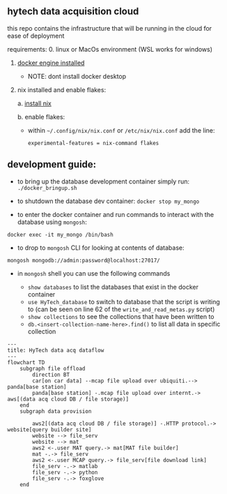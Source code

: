 ## hytech data acquisition cloud

this repo contains the infrastructure that will be running in the cloud for ease of deployment

requirements:
0. linux or MacOs environment (WSL works for windows)

1. [docker engine installed](https://docs.docker.com/engine/install/) 
    - NOTE: dont install docker desktop

2. nix installed and enable flakes:

    a. [install nix](https://nixos.org/download)

    b. enable flakes:

    - within `~/.config/nix/nix.conf` or `/etc/nix/nix.conf` add the line:
        
        ```
        experimental-features = nix-command flakes
        ```

## development guide:

- to bring up the database development container simply run: `./docker_bringup.sh`
- to shutdown the database dev container: `docker stop my_mongo`

- to enter the docker container and run commands to interact with the database using `mongosh`: 
```
docker exec -it my_mongo /bin/bash
```

- to drop to `mongosh` CLI for looking at contents of database:
```
mongosh mongodb://admin:password@localhost:27017/
```
- in `mongosh` shell you can use the following commands

    - `show databases` to list the databases that exist in the docker container
    - `use HyTech_database` to switch to database that the script is writing to (can be seen on line 62 of the `write_and_read_metas.py` script)
    - `show collections` to see the collections that have been written to
    - `db.<insert-collection-name-here>.find()` to list all data in specific collection

```mermaid
---
title: HyTech data acq dataflow
---
flowchart TD
    subgraph file offload
        direction BT
        car[on car data] --mcap file upload over ubiquiti.--> panda[base station]
        panda[base station] -.mcap file upload over internt.-> aws[(data acq cloud DB / file storage)]
    end
    subgraph data provision
        
        aws2[(data acq cloud DB / file storage)] -.HTTP protocol.-> website[query builder site]
        website --> file_serv
        website --> mat
        aws2 <-.user MAT query.-> mat[MAT file builder]
        mat -.-> file_serv
        aws2 <-.user MCAP query.-> file_serv[file download link]
        file_serv -.-> matlab
        file_serv -.-> python
        file_serv -.-> foxglove
    end
```